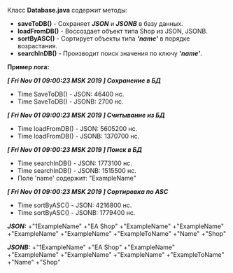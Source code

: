Класс **Database.java** содержит методы:
+ **saveToDB()** - Сохраняет ***JSON*** и ***JSONB*** в базу данных.
+ **loadFromDB()** - Воссоздает объект типа Shop из JSON, JSONB.
+ **sortByASC()** - Сортирует объекты типа ***'name'*** в порядке возрастания.
+ **searchInDB()** - Производит поиск значения по ключу ***'name'***.

**Пример лога:**

***[ Fri Nov 01 09:00:23 MSK 2019 ] Сохранение в БД***
+ Time SaveToDB() - JSON:  46400 нс.
+ Time SaveToDB() - JSONB: 2700 нс.

***[ Fri Nov 01 09:00:23 MSK 2019 ] Считывание из БД***
+ Time loadFromDB() - JSON:  5605200 нс.
+ Time loadFromDB() - JSONB: 1370700 нс.

***[ Fri Nov 01 09:00:23 MSK 2019 ] Поиск в БД***
+ Time searchInDB() - JSON:  1773100 нс.
+ Time searchInDB() - JSONB: 1515500 нс.
+ Поле 'name' содержит: "ExampleName"

***[ Fri Nov 01 09:00:23 MSK 2019 ] Сортировка по ASC***
+ Time sortByASC() - JSON:  4216800 нс.
+ Time sortByASC() - JSONB: 1779400 нс.

***JSON:***
+"1ExampleName"
+"EA Shop"
+"ExampleName"
+"ExampleName"
+"ExampleName"
+"ExampleName"
+"ExampleToName"
+"Name"
+"Shop"

***JSONB:***
+"1ExampleName"
+"EA Shop"
+"ExampleName"
+"ExampleName"
+"ExampleName"
+"ExampleName"
+"ExampleToName"
+"Name"
+"Shop"
